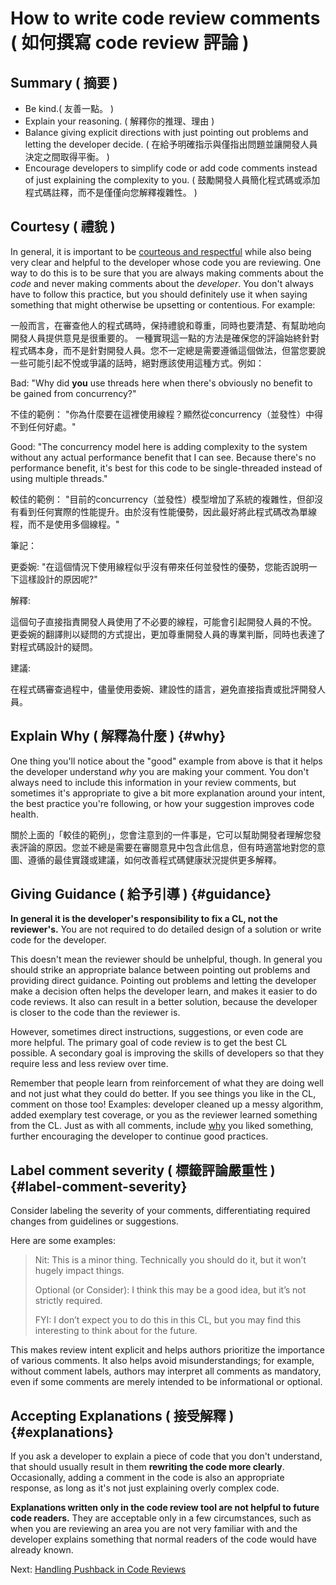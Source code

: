 # How to write code review comments ( 如何撰寫 code review 評論 )



## Summary ( 摘要  )

-   Be kind.( 友善一點。 )
-   Explain your reasoning. ( 解釋你的推理、理由 )
-   Balance giving explicit directions with just pointing out problems and
    letting the developer decide. ( 在給予明確指示與僅指出問題並讓開發人員決定之間取得平衡。 )
-   Encourage developers to simplify code or add code comments instead of just
    explaining the complexity to you. ( 鼓勵開發人員簡化程式碼或添加程式碼註釋，而不是僅僅向您解釋複雜性。 )

## Courtesy ( 禮貌 )

In general, it is important to be
[courteous and respectful](https://chromium.googlesource.com/chromium/src/+/master/docs/cr_respect.md)
while also being very clear and helpful to the developer whose code you are
reviewing. One way to do this is to be sure that you are always making comments
about the *code* and never making comments about the *developer*. You don't
always have to follow this practice, but you should definitely use it when
saying something that might otherwise be upsetting or contentious. For example:

一般而言，在審查他人的程式碼時，保持禮貌和尊重，同時也要清楚、有幫助地向開發人員提供意見是很重要的。 一種實現這一點的方法是確保您的評論始終針對程式碼本身，而不是針對開發人員。您不一定總是需要遵循這個做法，但當您要說一些可能引起不悅或爭議的話時，絕對應該使用這種方式。例如：


Bad: "Why did **you** use threads here when there's obviously no benefit to be
gained from concurrency?"

不佳的範例： "你為什麼要在這裡使用線程？顯然從concurrency（並發性）中得不到任何好處。"

Good: "The concurrency model here is adding complexity to the system without any
actual performance benefit that I can see. Because there's no performance
benefit, it's best for this code to be single-threaded instead of using multiple
threads."

較佳的範例： "目前的concurrency（並發性）模型增加了系統的複雜性，但卻沒有看到任何實際的性能提升。由於沒有性能優勢，因此最好將此程式碼改為單線程，而不是使用多個線程。"

筆記：

更委婉: "在這個情況下使用線程似乎沒有帶來任何並發性的優勢，您能否說明一下這樣設計的原因呢?"

解釋:

這個句子直接指責開發人員使用了不必要的線程，可能會引起開發人員的不悅。
更委婉的翻譯則以疑問的方式提出，更加尊重開發人員的專業判斷，同時也表達了對程式碼設計的疑問。

建議:

在程式碼審查過程中，儘量使用委婉、建設性的語言，避免直接指責或批評開發人員。
 

## Explain Why ( 解釋為什麼 ) {#why}

One thing you'll notice about the "good" example from above is that it helps the
developer understand *why* you are making your comment. You don't always need to
include this information in your review comments, but sometimes it's appropriate
to give a bit more explanation around your intent, the best practice you're
following, or how your suggestion improves code health.

關於上面的「較佳的範例」，您會注意到的一件事是，它可以幫助開發者理解您發表評論的原因。您並不總是需要在審閱意見中包含此信息，但有時適當地對您的意圖、遵循的最佳實踐或建議，如何改善程式碼健康狀況提供更多解釋。 

## Giving Guidance ( 給予引導 ) {#guidance}

**In general it is the developer's responsibility to fix a CL, not the
reviewer's.** You are not required to do detailed design of a solution or write
code for the developer.

This doesn't mean the reviewer should be unhelpful, though. In general you
should strike an appropriate balance between pointing out problems and providing
direct guidance. Pointing out problems and letting the developer make a decision
often helps the developer learn, and makes it easier to do code reviews. It also
can result in a better solution, because the developer is closer to the code
than the reviewer is.

However, sometimes direct instructions, suggestions, or even code are more
helpful. The primary goal of code review is to get the best CL possible. A
secondary goal is improving the skills of developers so that they require less
and less review over time.

Remember that people learn from reinforcement of what they are doing well and
not just what they could do better. If you see things you like in the CL,
comment on those too! Examples: developer cleaned up a messy algorithm, added
exemplary test coverage, or you as the reviewer learned something from the CL.
Just as with all comments, include [why](#why) you liked something, further
encouraging the developer to continue good practices.

## Label comment severity ( 標籤評論嚴重性 ) {#label-comment-severity}

Consider labeling the severity of your comments, differentiating required
changes from guidelines or suggestions.

Here are some examples:

> Nit: This is a minor thing. Technically you should do it, but it won’t hugely
> impact things.
>
> Optional (or Consider): I think this may be a good idea, but it’s not strictly
> required.
>
> FYI: I don’t expect you to do this in this CL, but you may find this
> interesting to think about for the future.

This makes review intent explicit and helps authors prioritize the importance of
various comments. It also helps avoid misunderstandings; for example, without
comment labels, authors may interpret all comments as mandatory, even if some
comments are merely intended to be informational or optional.

## Accepting Explanations ( 接受解釋 ) {#explanations}

If you ask a developer to explain a piece of code that you don't understand,
that should usually result in them **rewriting the code more clearly**.
Occasionally, adding a comment in the code is also an appropriate response, as
long as it's not just explaining overly complex code.

**Explanations written only in the code review tool are not helpful to future
code readers.** They are acceptable only in a few circumstances, such as when
you are reviewing an area you are not very familiar with and the developer
explains something that normal readers of the code would have already known.

Next: [Handling Pushback in Code Reviews](pushback.md)
